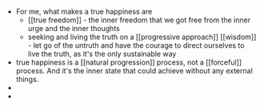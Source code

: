 - For me, what makes a true happiness are 
    - [[true freedom]] - the inner freedom that we got free from the inner urge and the inner thoughts
    - seeking and living the truth on a [[progressive approach]] [[wisdom]] - let go of the untruth and have the courage to direct ourselves to live the truth, as it's the only sustainable way
- true happiness is a [[natural progression]] process, not a [[forceful]] process. And it's the inner state that could achieve without any external things.
- 
- 
